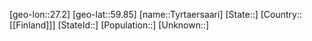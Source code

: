﻿---
location: [59.85,27.2]
type: City
tags:
- geo/City


SpocWebEntityId: 35074
isDeleted: false
confidential: public

---
[geo-lon::27.2]
[geo-lat::59.85]
[name::Tyrtaersaari]
[State::]
[Country::[[Finland]]]
[StateId::]
[Population::]
[Unknown::]


